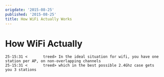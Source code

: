 ```yaml
---
origdate: '2015-08-25'
published: '2015-08-25'
title: How WiFi Actually Works
---
```


How WiFi Actually
=================

    25-15:31 <       treed> In the ideal situation for wifi, you have one station per AP, on non-overlapping channels
    25-15:31 <       treed> which in the best possible 2.4Ghz case gets you 3 stations
